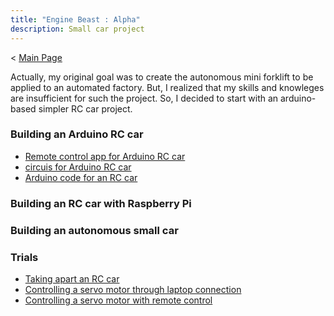 ```yaml
---
title: "Engine Beast : Alpha"
description: Small car project
---
```

< [Main Page](https://enginebeast.github.io)

Actually, my original goal was to create the autonomous mini forklift to be applied to an automated factory. But, I realized that my skills and knowleges are insufficient for such the project. So, I decided to start with an arduino-based simpler RC car project. 

### Building an Arduino RC car
- [Remote control app for Arduino RC car](https://enginebeast.github.io/smallcar4/)
- [circuis for Arduino RC car](https://enginebeast.github.io/smallcar5/)
- [Arduino code for an RC car](https://enginebeast.github.io/smallcar6/)

### Building an RC car with Raspberry Pi

### Building an autonomous small car

### Trials
- [Taking apart an RC car](https://enginebeast.github.io/RCcar1/)
- [Controlling a servo motor through laptop connection](https://enginebeast.github.io/RCcar3/)
- [Controlling a servo motor with remote control](https://enginebeast.github.io/RCcar4/)
